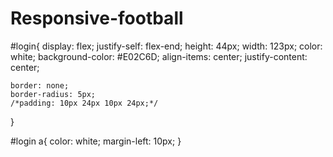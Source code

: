 # Responsive-football


#login{
    display: flex;
    justify-self: flex-end;
    height: 44px;
    width: 123px;
    color: white;
    background-color: #E02C6D;
    align-items: center;
    justify-content: center;

    border: none;
    border-radius: 5px;
    /*padding: 10px 24px 10px 24px;*/
}

#login a{
    color: white;
    margin-left: 10px;
}







<div id="social-icons">
            <a href="https://www.reddit.com/" class="icon"><i class="fab fa-reddit"></i></a>
            <a href="https://www.instagram.com/" class="icon"><i class="fab fa-instagram"></i></a>
            <a href="https://www.youtube.com/" class="icon"><i class="fab fa-twitter"></i></a>
            <a href="https://twitter.com/?lang=en" class="icon"><i class="fab fa-youtube"></i></a>
        </div>